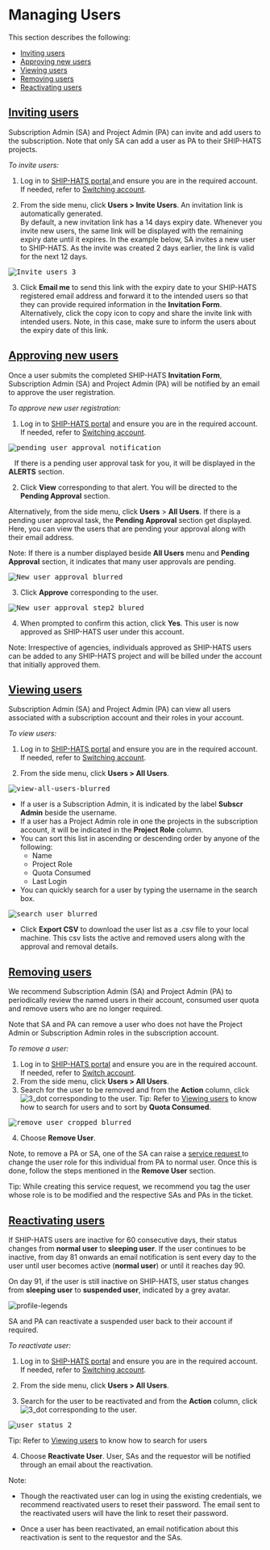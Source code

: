 # Managing Users
This section describes the following: 

* [Inviting users](#inviting-users)
* [Approving new users](#approving-new-users) 
* [Viewing users](#viewing-users)
* [Removing users](#removing-users)
* [Reactivating users](#reactivating-users) 



## [Inviting users](#inviting-users)
Subscription Admin (SA) and Project Admin (PA) can invite and add users to the subscription. Note that only SA can add a user as PA to their SHIP-HATS projects. 

*To invite users:*

1. Log in to <a href="https://www.ship.gov.sg/"> SHIP-HATS portal </a> and ensure you are in the required account. If needed, refer to [Switching account](https://docs.developer.gov.sg/docs/ship-hats-documentation/#/portal-guide/account-management/account-management?id=switching-account). 

2. From the side menu, click **Users > Invite Users**. An invitation link is automatically generated.  
By default, a new invitation link has a 14 days expiry date.  Whenever you invite new users, the same link will be displayed with the remaining expiry date until it expires. In the example below, SA invites a new user to SHIP-HATS. As the invite was created 2 days earlier, the link is valid for the next 12 days. 

<kbd>![Invite_users_3](Invite_users_3.png)</kbd>

3. Click **Email me** to send this link with the expiry date to your SHIP-HATS registered email address and forward it to the intended users so that they can provide required information in the **Invitation Form**. 
Alternatively, click the copy icon to copy and share the invite link with intended users. Note, in this case, make sure to inform the users about the expiry date of this link. 

## [Approving new users](#approving-new-users) 
Once a user submits the completed SHIP-HATS **Invitation Form**, Subscription Admin (SA) and Project Admin (PA) will be notified by an email to approve the user registration. 

*To approve new user registration:*
1. Log in to <a href="https://www.ship.gov.sg/"> SHIP-HATS portal</a> and ensure you are in the required account. If needed, refer to [Switching account](https://docs.developer.gov.sg/docs/ship-hats-documentation/#/portal-guide/account-management/account-management?id=switching-account). 

<kbd>![pending user approval notification](pending_user_approval_notification.png)</kbd>

&nbsp;&nbsp;&nbsp;If there is a pending user approval task for you, it will be displayed in the **ALERTS** section.  

2. Click **View** corresponding to that alert. You will be directed to the **Pending Approval** section. 

Alternatively, from the side menu, click **Users** > **All Users**. If there is a pending user approval task, the **Pending Approval** section get displayed. Here, you can view the users that are pending your approval along with their email address.  

Note: If there is a number displayed beside **All Users** menu and **Pending Approval** section, it indicates that many user approvals are pending.  

<kbd>![New user approval_blurred](New-user-approval-blurred.png)</kbd>

3. Click **Approve** corresponding to the user. 

<kbd>![New user approval_step2_blured](New-user-approval-step2-blurred.png)</kbd>

4. When prompted to confirm this action, click **Yes**. This user is now approved as SHIP-HATS user under this account. 

Note: Irrespective of agencies, individuals approved as SHIP-HATS users can be added to any SHIP-HATS project and will be billed under the account that initially approved them.  

## [Viewing users](#viewing-users)

Subscription Admin (SA) and Project Admin (PA) can view all users associated with a subscription account and their roles in your account. 

*To view users:*

1. Log in to <a href="https://www.ship.gov.sg/"> SHIP-HATS portal</a> and ensure you are in the required account. If needed, refer to [Switching account](https://docs.developer.gov.sg/docs/ship-hats-documentation/#/portal-guide/account-management/account-management?id=switching-account). 

2. From the side menu, click **Users > All Users**. 

<kbd>![view-all-users-blurred](view-all-users-blurred.png)</kbd>

* If a user is a Subscription Admin, it is indicated by the label **Subscr Admin** beside the username. 
* If a user has a Project Admin role in one the projects in the subscription account, it will be indicated in the **Project Role** column. 
* You can sort this list in ascending or descending order by anyone of the following: 
  * Name 
  * Project Role
  * Quota Consumed
  * Last Login
* You can quickly search for a user by typing the username in the search box. 

<kbd>![search_user_blurred](search-user-blurred.png)</kbd>

* Click **Export CSV** to download the user list as a .csv file to your local machine. This csv lists the active and removed users along with the approval and removal details.

## [Removing users](#removing-users)

We recommend Subscription Admin (SA) and Project Admin (PA) to periodically review the named users in their account, consumed user quota and remove users who are no longer required. 

Note that SA and PA can remove a user who does not have the Project Admin or Subscription Admin roles in the subscription account. 

*To remove a user:* 

1. Log in to <a href="https://www.ship.gov.sg/"> SHIP-HATS portal</a> and ensure you are in the required account. If needed, refer to [Switch account](https://docs.developer.gov.sg/docs/ship-hats-documentation/#/portal-guide/account-management/account-management?id=switch-account). 
2. From the side menu, click **Users > All Users**. 
3. Search for the user to be removed and from the **Action** column, click ![3_dot](3_dot.png) corresponding to the user. 
Tip: Refer to [Viewing users](#view-users) to know how to search for users and to sort by **Quota Consumed**. 

<kbd>![remove_user_cropped_blurred](remove-user-cropped-blurred.png)</kbd>

4. Choose **Remove User**. 

Note, to remove a PA or SA, one of the SA can raise a <a href="https://jira.ship.gov.sg/servicedesk/customer/portal/11/"> service request </a> to change the user role for this individual from PA to normal user. Once this is done, follow the steps mentioned in the **Remove User** section. 

Tip:  While creating this service request, we recommend you tag the user whose role is to be modified and the respective SAs and PAs in the ticket. 

## [Reactivating users](#reactivating-users)

If SHIP-HATS users are inactive for 60 consecutive days, their status changes from **normal user** to **sleeping user**. If the user continues to be inactive, from day 81 onwards an email notification is sent every day to the user until user becomes active (**normal user**) or until it reaches day 90.  

On day 91, if the user is still inactive on SHIP-HATS, user status changes from **sleeping user** to **suspended user**, indicated by a grey avatar.  

![profile-legends](profile-legends.png)</kbd>

SA and PA can reactivate a suspended user back to their account if required. 

*To reactivate user:*

1. Log in to <a href="https://www.ship.gov.sg/"> SHIP-HATS portal</a> and ensure you are in the required account. If needed, refer to [Switching account](https://docs.developer.gov.sg/docs/ship-hats-documentation/#/portal-guide/account-management/account-management?id=switching-account).

2.  From the side menu, click **Users > All Users**. 

3. Search for the user to be reactivated and from the **Action** column, click ![3_dot](3_dot.png) corresponding to the user. 

<kbd>![user_status_2](user_status_2.png)</kbd>

Tip: Refer to [Viewing users](#view-users) to know how to search for users 

4. Choose **Reactivate User**. User, SAs and the requestor will be notified through an email about the reactivation.  

Note:
* Though the reactivated user can log in using the existing credentials, we recommend reactivated users to reset their password. The email sent to the reactivated users will have the link to reset their password. 

* Once a user has been reactivated, an email notification about this reactivation is sent to the requestor and the SAs.
